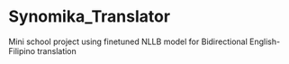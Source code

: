# Synomika_Translator
Mini school project using finetuned NLLB model for Bidirectional English-Filipino translation
